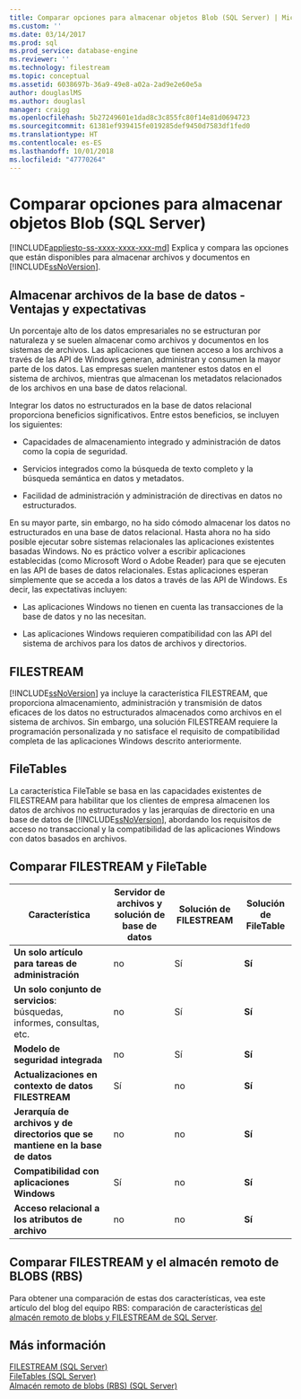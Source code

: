 ```yaml
---
title: Comparar opciones para almacenar objetos Blob (SQL Server) | Microsoft Docs
ms.custom: ''
ms.date: 03/14/2017
ms.prod: sql
ms.prod_service: database-engine
ms.reviewer: ''
ms.technology: filestream
ms.topic: conceptual
ms.assetid: 6038697b-36a9-49e8-a02a-2ad9e2e60e5a
author: douglaslMS
ms.author: douglasl
manager: craigg
ms.openlocfilehash: 5b27249601e1dad8c3c855fc80f14e81d0694723
ms.sourcegitcommit: 61381ef939415fe019285def9450d7583df1fed0
ms.translationtype: HT
ms.contentlocale: es-ES
ms.lasthandoff: 10/01/2018
ms.locfileid: "47770264"
---
```

# <a name="compare-options-for-storing-blobs-sql-server"></a>Comparar opciones para almacenar objetos Blob (SQL Server)
[!INCLUDE[appliesto-ss-xxxx-xxxx-xxx-md](../../includes/appliesto-ss-xxxx-xxxx-xxx-md.md)]
  Explica y compara las opciones que están disponibles para almacenar archivos y documentos en [!INCLUDE[ssNoVersion](../../includes/ssnoversion-md.md)].  
  
##  <a name="Expectations"></a> Almacenar archivos de la base de datos - Ventajas y expectativas  
 Un porcentaje alto de los datos empresariales no se estructuran por naturaleza y se suelen almacenar como archivos y documentos en los sistemas de archivos. Las aplicaciones que tienen acceso a los archivos a través de las API de Windows generan, administran y consumen la mayor parte de los datos. Las empresas suelen mantener estos datos en el sistema de archivos, mientras que almacenan los metadatos relacionados de los archivos en una base de datos relacional.  
  
 Integrar los datos no estructurados en la base de datos relacional proporciona beneficios significativos. Entre estos beneficios, se incluyen los siguientes:  
  
-   Capacidades de almacenamiento integrado y administración de datos como la copia de seguridad.  
  
-   Servicios integrados como la búsqueda de texto completo y la búsqueda semántica en datos y metadatos.  
  
-   Facilidad de administración y administración de directivas en datos no estructurados.  
  
 En su mayor parte, sin embargo, no ha sido cómodo almacenar los datos no estructurados en una base de datos relacional. Hasta ahora no ha sido posible ejecutar sobre sistemas relacionales las aplicaciones existentes basadas Windows. No es práctico volver a escribir aplicaciones establecidas (como Microsoft Word o Adobe Reader) para que se ejecuten en las API de bases de datos relacionales. Estas aplicaciones esperan simplemente que se acceda a los datos a través de las API de Windows. Es decir, las expectativas incluyen:  
  
-   Las aplicaciones Windows no tienen en cuenta las transacciones de la base de datos y no las necesitan.  
  
-   Las aplicaciones Windows requieren compatibilidad con las API del sistema de archivos para los datos de archivos y directorios.  
  
##  <a name="Filestream"></a> FILESTREAM  
 [!INCLUDE[ssNoVersion](../../includes/ssnoversion-md.md)] ya incluye la característica FILESTREAM, que proporciona almacenamiento, administración y transmisión de datos eficaces de los datos no estructurados almacenados como archivos en el sistema de archivos. Sin embargo, una solución FILESTREAM requiere la programación personalizada y no satisface el requisito de compatibilidad completa de las aplicaciones Windows descrito anteriormente.  
  
##  <a name="FileTables"></a> FileTables  
 La característica FileTable se basa en las capacidades existentes de FILESTREAM para habilitar que los clientes de empresa almacenen los datos de archivos no estructurados y las jerarquías de directorio en una base de datos de [!INCLUDE[ssNoVersion](../../includes/ssnoversion-md.md)], abordando los requisitos de acceso no transaccional y la compatibilidad de las aplicaciones Windows con datos basados en archivos.  
  
##  <a name="CompareFileTable"></a> Comparar FILESTREAM y FileTable  
  
|Característica|Servidor de archivos y solución de base de datos|Solución de FILESTREAM|Solución de FileTable|  
|-------------|---------------------------------------|-------------------------|------------------------|  
|**Un solo artículo para tareas de administración**|no|Sí|**Sí**|  
|**Un solo conjunto de servicios**: búsquedas, informes, consultas, etc.|no|Sí|**Sí**|  
|**Modelo de seguridad integrada**|no|Sí|**Sí**|  
|**Actualizaciones en contexto de datos FILESTREAM**|Sí|no|**Sí**|  
|**Jerarquía de archivos y de directorios que se mantiene en la base de datos**|no|no|**Sí**|  
|**Compatibilidad con aplicaciones Windows**|Sí|no|**Sí**|  
|**Acceso relacional a los atributos de archivo**|no|no|**Sí**|  
  
##  <a name="CompareRBS"></a> Comparar FILESTREAM y el almacén remoto de BLOBS (RBS)  
 Para obtener una comparación de estas dos características, vea este artículo del blog del equipo RBS: comparación de características  [del almacén remoto de blobs y FILESTREAM de SQL Server](http://go.microsoft.com/fwlink/?LinkId=210317).  
  
##  <a name="more"></a> Más información  
 [FILESTREAM &#40;SQL Server&#41;](../../relational-databases/blob/filestream-sql-server.md)  
 [FileTables &#40;SQL Server&#41;](../../relational-databases/blob/filetables-sql-server.md)  
 [Almacén remoto de blobs &#40;RBS&#41; &#40;SQL Server&#41;](../../relational-databases/blob/remote-blob-store-rbs-sql-server.md)  
  
